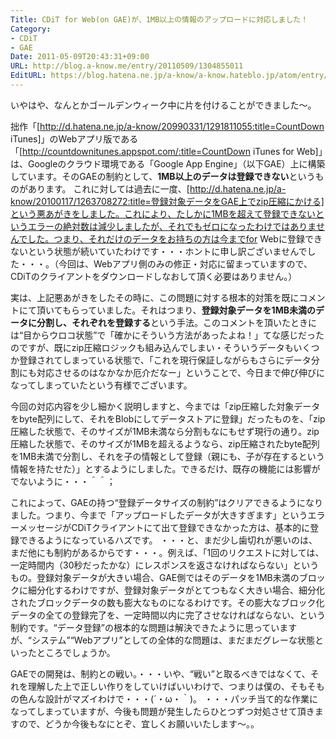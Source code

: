 ```yaml
---
Title: CDiT for Web(on GAE)が、1MB以上の情報のアップロードに対応しました！
Category:
- CDiT
- GAE
Date: 2011-05-09T20:43:31+09:00
URL: http://blog.a-know.me/entry/20110509/1304855011
EditURL: https://blog.hatena.ne.jp/a-know/a-know.hateblo.jp/atom/entry/12921228815727979730
---
```



いやはや、なんとかゴールデンウィーク中に片を付けることができました〜。


拙作「[http://d.hatena.ne.jp/a-know/20990331/1291811055:title=CountDown iTunes]」のWebアプリ版である「[http://countdownitunes.appspot.com/:title=CountDown iTunes for Web]」は、Googleのクラウド環境である「Google App Engine」（以下GAE）上に構築しています。そのGAEの制約として、<span class="deco" style="font-weight:bold;">1MB以上のデータは登録できない</span>というものがあります。
これに対しては過去に一度、[http://d.hatena.ne.jp/a-know/20100117/1263708272:title=登録対象データをGAE上でzip圧縮にかける]という悪あがきをしました。これにより、たしかに1MBを超えて登録できないというエラーの絶対数は減少しましたが、それでもゼロになったわけではありませんでした。つまり、それだけのデータをお持ちの方は今までfor Webに登録できないという状態が続いていたわけです・・・ホントに申し訳ございませんでした・・・。（今回は、Webアプリ側のみの修正・対応に留まっていますので、CDiTのクライアントをダウンロードしなおして頂く必要はありません。）


実は、上記悪あがきをしたその時に、この問題に対する根本的対策を既にコメントにて頂いてもらっていました。それはつまり、<span class="deco" style="font-weight:bold;">登録対象データを1MB未満のデータに分割し、それぞれを登録する</span>という手法。このコメントを頂いたときには“目からウロコ状態”で「確かにそういう方法があったよね！」てな感じだったのですが、既にzip圧縮ロジックも組み込んでしまい・そういうデータもいくつか登録されてしまっている状態で、「これを現行保証しながらもさらにデータ分割にも対応させるのはなかなか厄介だなー」ということで、今日まで伸び伸びになってしまっていたという有様でございます。


今回の対応内容を少し細かく説明しますと、今までは「zip圧縮した対象データをbyte配列にして、それをBlobにしてデータストアに登録」だったものを、「zip圧縮した状態で、そのサイズが1MB未満なら分割もなにもせず現行の通り。zip圧縮した状態で、そのサイズが1MBを超えるようなら、zip圧縮されたbyte配列を1MB未満で分割し、それを子の情報として登録（親にも、子が存在するという情報を持たせた）」とするようにしました。できるだけ、既存の機能には影響がでないように・・・＾＾；


これによって、GAEの持つ“登録データサイズの制約”はクリアできるようになりました。つまり、今まで「アップロードしたデータが大きすぎます」というエラーメッセージがCDiTクライアントにて出て登録できなかった方は、基本的に登録できるようになっているハズです。
・・・と、まだ少し歯切れが悪いのは、まだ他にも制約があるからです・・・。例えば、「1回のリクエストに対しては、一定時間内（30秒だったかな）にレスポンスを返さなければならない」というもの。登録対象データが大きい場合、GAE側ではそのデータを1MB未満のブロックに細分化するわけですが、登録対象データがとてつもなく大きい場合、細分化されたブロックデータの数も膨大なものになるわけです。その膨大なブロック化データの全ての登録完了を、一定時間以内に完了させなければならない、という制約です。“データ登録”の根本的な問題は解決できたように思っていますが、“システム”“Webアプリ”としての全体的な問題は、まだまだグレーな状態といったところでしょうか。


GAEでの開発は、制約との戦い。・・・いや、“戦い”と取るべきではなくて、それを理解した上で正しい作りをしていけばいいわけで、つまりは僕の、そもそもの色んな設計がマズイわけで・・・(´・ω・｀)。
・・・パッチ当て的な作業になってしまっていますが、今後も問題が発生したらひとつずつ対処させて頂きますので、どうか今後もなにとぞ、宜しくお願いいたします〜。。
